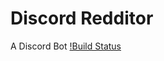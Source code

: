 # Discord Redditor
A Discord Bot
[!Build Status](https://travis-ci.com/Saniee/Discord-Redditor.svg?branch=master)
